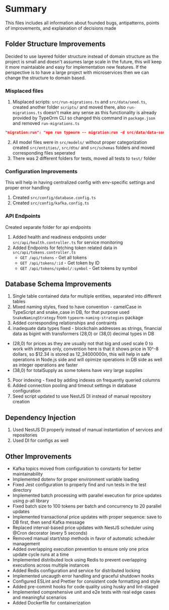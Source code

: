 # Summary

This files includes all information about founded bugs, antipatterns, points of improvements, and explaination of decisions made

## Folder Structure Improvements

Decided to use layered folder structure instead of domain structure as the project is small and doesn't assumes large scale in the future, this will keep it more maintaiable and easy for implementation new features. If the perspective is to have a large project with microservices then we can change the structure to domain based.

### Misplaced files
1. Misplaced scripts: `src/run-migrations.ts` and `src/data/seed.ts`, created another folder `scripts/` and moved there, also `run-migrations.ts` doesn't make any sense as this functionality is already provided by TypeOrm CLI so changed this command in `package.json` and removed `run-migrations.ts`
```json
"migration:run": "npm run typeorm -- migration:run -d src/data/data-source.ts"
``` 
2. All model files were in `src/models/` without proper categorization
created `src/entities/`, `src/dto/` and `src/schemas` folders and moved corresponding files
seperated 
3. There was 2 different folders for tests, moved all tests to `test/` folder

### Configuration Improvements
This will help in having centralized config with env-specific settings and proper error handling 
1. Created `src/config/database.config.ts` 
2. Created `src/config/kafka.config.ts` 

### API Endpoints
Created separate folder for api endpoints

1. Added health and readiness endpoints under `src/api/health.controller.ts` for service monitoring
2. Added Endpoints for fetching token related data in `src/api/tokens.controller.ts`
   - `GET /api/tokens` - Get all tokens
   - `GET /api/tokens/:id` - Get token by ID
   - `GET /api/tokens/symbol/:symbol` - Get tokens by symbol


## Database Schema Improvements

1. Single table contained data for multiple entities, separated into different tables
2. Mixed naming styles, fixed to have convention - camelCase in TypeScript and snake_case in DB, for that purpose used `SnakeNamingStrategy` from `typeorm-naming-strategies` package
3. Added corresponding relationships and contraints
4. inadequate data types fixed - blockchain addresses as strings, financial data as bigint with transformers (28,0) or (38,0) decimal types in DB
  - (28,0) for prices as they are usually not that big and used scale 0 to work with integers only, convention here is that it shows price in 10^-8 dollars, so $12.34 is stored as 12_34000000n, this will help in safe operations in Node.js side and will opimize operations in DB side as well as integer operations are faster
  - (38,0) for totalSupply as some tokens have very large supplies
5. Poor indexing - fixed by adding indexes on frequently queried columns
6. Added connection pooling and timeout settings in database configuration
7. Seed script updated to use NestJS DI instead of manual repository creation

## Dependency Injection
1. Used NestJS DI properly instead of manual instantiation of services and repositories
2. Used DI for configs as well


## Other Improvements
- Kafka topics moved from configuration to constants for better maintainability
- Implemented dotenv for proper environment variable loading
- Fixed Jest configuration to properly find and run tests in the test directory
- Implemented batch processing with parallel execution for price updates using p-all library
- Fixed batch size to 100 tokens per batch and concurrency to 20 parallel updates
- Implemented transactional price updates with proper sequence: save to DB first, then send Kafka message
- Replaced interval-based price updates with NestJS scheduler using @Cron decorator (every 5 seconds)
- Removed manual start/stop methods in favor of automatic scheduler management
- Added overlapping execution prevention to ensure only one price update cycle runs at a time
- Implemented distributed lock using Redis to prevent overlapping executions across multiple instances
- Added Redis configuration and service for distributed locking
- Implemented uncaugth error handling and graceful shutdown hooks
- Configured ESLint and Prettier for consistent code formatting and style
- Added pre-commit hooks for code quality using husky and lint-staged
- Implemented comprehensive unit and e2e tests with real edge cases and meaningful scenarios
- Added Dockerfile for containerization

